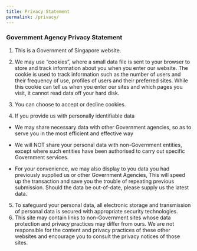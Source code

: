 ```yaml
---
title: Privacy Statement
permalink: /privacy/
---
```

### **Government Agency Privacy Statement**

1. This is a Government of Singapore website.

2. We may use “cookies”, where a small data file is sent to your browser to store and track information about you when you enter our website. The cookie is used to track information such as the number of users and their frequency of use, profiles of users and their preferred sites. While this cookie can tell us when you enter our sites and which pages you visit, it cannot read data off your hard disk.

3. You can choose to accept or decline cookies.
4. If you provide us with personally identifiable data
    

*  We may share necessary data with other Government agencies, so as to serve you in the most efficient and effective way

* We will NOT share your personal data with non-Government entities, except where such entities have been authorised to carry out specific Government services.

* For your convenience, we may also display to you data you had previously supplied us or other Government Agencies, This will speed up the transaction and save you the trouble of repeating previous submission. Should the data be out-of-date, please supply us the latest data.

5. To safeguard your personal data, all electronic storage and transmission of personal data is secured with appropriate security technologies.
6. This site may contain links to non-Government sites whose data protection and privacy practices may differ from ours. We are not responsible for the content and privacy practices of these other websites and encourage you to consult the privacy notices of those sites.